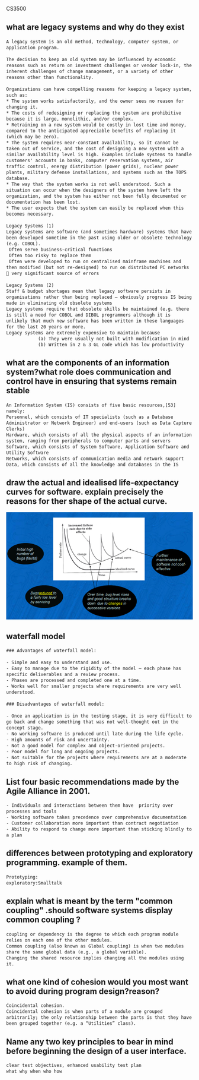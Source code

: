 CS3500  

## what are legacy systems and why do they exist

	A legacy system is an old method, technology, computer system, or application program.

	The decision to keep an old system may be influenced by economic reasons such as return on investment challenges or vendor lock-in, the inherent challenges of change management, or a variety of other reasons other than functionality.

	Organizations can have compelling reasons for keeping a legacy system, such as:
	* The system works satisfactorily, and the owner sees no reason for changing it.
	* The costs of redesigning or replacing the system are prohibitive because it is large, monolithic, and/or complex.
	* Retraining on a new system would be costly in lost time and money, compared to the anticipated appreciable benefits of replacing it (which may be zero).
	* The system requires near-constant availability, so it cannot be taken out of service, and the cost of designing a new system with a similar availability level is high. Examples include systems to handle customers' accounts in banks, computer reservation systems, air traffic control, energy distribution (power grids), nuclear power plants, military defense installations, and systems such as the TOPS database.
	* The way that the system works is not well understood. Such a situation can occur when the designers of the system have left the organization, and the system has either not been fully documented or documentation has been lost.
	* The user expects that the system can easily be replaced when this becomes necessary.

	Legacy Systems (1)
	Legacy systems are software (and sometimes hardware) systems that have been developed sometime in the past using older or obsolete technology (e.g. COBOL).
	 Often serve business-critical functions
	 Often too risky to replace them
	 Often were developed to run on centralised mainframe machines and then modified (but not re-designed) to run on distributed PC networks   very significant source of errors

	Legacy Systems (2)
	Staff & budget shortages mean that legacy software persists in organisations rather than being replaced – obviously progress IS being made in eliminating old obsolete systems
	Legacy systems require that obsolete skills be maintained (e.g. there is still a need for COBOL and DIBOL programmers although it is unlikely that much new software has been written in these languages for the last 20 years or more.
	Legacy systems are extremely expensive to maintain because 
	    		(a) They were usually not built with modification in mind
	    		(b) Written in 2 & 3 GL code which has low productivity

## what are the components of an information system?what role does communication and control have in ensuring that systems remain stable

	An Information System (IS) consists of five basic resources,[53] namely:
	Personnel, which consists of IT specialists (such as a Database Administrator or Network Engineer) and end-users (such as Data Capture Clerks)
	Hardware, which consists of all the physical aspects of an information system, ranging from peripherals to computer parts and servers
	Software, which consists of System Software, Application Software and Utility Software
	Networks, which consists of communication media and network support
	Data, which consists of all the knowledge and databases in the IS

## draw the actual and idealised life-expectancy curves for software. explain precisely the reasons for ther shape of the actual curve.

![curve](life-expectancy.png)

## waterfall model  


	### Advantages of waterfall model:

	- Simple and easy to understand and use.
	- Easy to manage due to the rigidity of the model – each phase has specific deliverables and a review process.
	- Phases are processed and completed one at a time.
	- Works well for smaller projects where requirements are very well understood.
	 
	### Disadvantages of waterfall model:

	- Once an application is in the testing stage, it is very difficult to go back and change something that was not well-thought out in the concept stage.
	- No working software is produced until late during the life cycle.
	- High amounts of risk and uncertainty.
	- Not a good model for complex and object-oriented projects.
	- Poor model for long and ongoing projects.
	- Not suitable for the projects where requirements are at a moderate to high risk of changing.

## List four basic recommendations made by the Agile Alliance in 2001.

	- Individuals and interactions between them have  priority over processes and tools
	- Working software takes precedence over comprehensive documentation
	- Customer collaboration more important than contract negotiation
	- Ability to respond to change more important than sticking blindly to a plan

## differences between prototyping and exploratory programming. example of them.

	Prototyping:
	exploratory:Smalltalk


## explain what is meant by the term "common coupling" .should software systems display common coupling ?

	coupling or dependency is the degree to which each program module relies on each one of the other modules.
	Common coupling (also known as Global coupling) is when two modules share the same global data (e.g., a global variable).
	Changing the shared resource implies changing all the modules using it.

## what one kind of cohesion would you most want to avoid during program design?reason?

	Coincidental cohesion.
	Coincidental cohesion is when parts of a module are grouped arbitrarily; the only relationship between the parts is that they have been grouped together (e.g. a “Utilities” class).

## Name any two key principles to bear in mind before beginning the design of a user interface.
	
	clear test objectives, enhanced usability test plan
	what why when who how

## 
	

